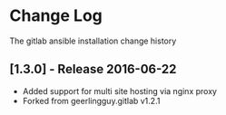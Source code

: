 # Change Log
The gitlab ansible installation change history

## [1.3.0] - Release 2016-06-22

* Added support for multi site hosting via nginx proxy
* Forked from geerlingguy.gitlab v1.2.1
